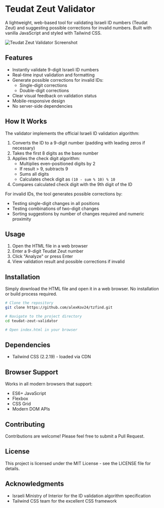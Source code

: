 # Teudat Zeut Validator

A lightweight, web-based tool for validating Israeli ID numbers (Teudat Zeut) and suggesting possible corrections for invalid numbers. Built with vanilla JavaScript and styled with Tailwind CSS.

![Teudat Zeut Validator Screenshot]()

## Features

- Instantly validate 9-digit Israeli ID numbers
- Real-time input validation and formatting
- Generate possible corrections for invalid IDs:
  - Single-digit corrections
  - Double-digit corrections
- Clear visual feedback on validation status
- Mobile-responsive design
- No server-side dependencies

## How It Works

The validator implements the official Israeli ID validation algorithm:

1. Converts the ID to a 9-digit number (padding with leading zeros if necessary)
2. Takes the first 8 digits as the base number
3. Applies the check digit algorithm:
   - Multiplies even-positioned digits by 2
   - If result > 9, subtracts 9
   - Sums all digits
   - Calculates check digit as `(10 - sum % 10) % 10`
4. Compares calculated check digit with the 9th digit of the ID

For invalid IDs, the tool generates possible corrections by:
- Testing single-digit changes in all positions
- Testing combinations of two-digit changes
- Sorting suggestions by number of changes required and numeric proximity

## Usage

1. Open the HTML file in a web browser
2. Enter a 9-digit Teudat Zeut number
3. Click "Analyze" or press Enter
4. View validation result and possible corrections if invalid

## Installation

Simply download the HTML file and open it in a web browser. No installation or build process required.

```bash
# Clone the repository
git clone https://github.com/alexKov24/tzfind.git

# Navigate to the project directory
cd teudat-zeut-validator

# Open index.html in your browser
```

## Dependencies

- Tailwind CSS (2.2.19) - loaded via CDN

## Browser Support

Works in all modern browsers that support:
- ES6+ JavaScript
- Flexbox
- CSS Grid
- Modern DOM APIs

## Contributing

Contributions are welcome! Please feel free to submit a Pull Request.

## License

This project is licensed under the MIT License - see the LICENSE file for details.

## Acknowledgments

- Israeli Ministry of Interior for the ID validation algorithm specification
- Tailwind CSS team for the excellent CSS framework

